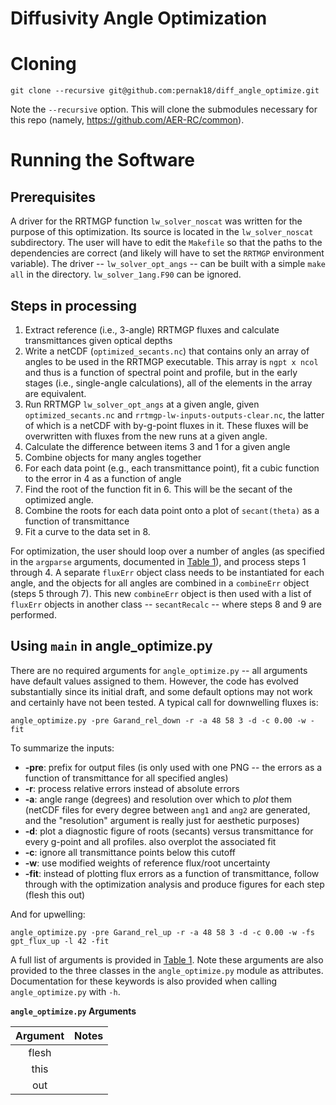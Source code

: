 # Diffusivity Angle Optimization

# Cloning <a name="cloning"></a>

```
git clone --recursive git@github.com:pernak18/diff_angle_optimize.git
```

Note the `--recursive` option. This will clone the submodules necessary for this repo (namely, https://github.com/AER-RC/common).

# Running the Software <a name="running"></a>

## Prerequisites <a name="prereq"></a>

A driver for the RRTMGP function `lw_solver_noscat` was written for the purpose of this optimization. Its source is located in the `lw_solver_noscat` subdirectory. The user will have to edit the `Makefile` so that the paths to the dependencies are correct (and likely will have to set the `RRTMGP` environment variable). The driver -- `lw_solver_opt_angs` -- can be built with a simple `make all` in the directory. `lw_solver_1ang.F90` can be ignored.

## Steps in processing <a name="steps"></a>

  1. Extract reference (i.e., 3-angle) RRTMGP fluxes and calculate transmittances given optical depths
  2. Write a netCDF (`optimized_secants.nc`) that contains only an array of angles to be used in the RRTMGP executable. This array is `ngpt x ncol` and thus is a function of spectral point and profile, but in the early stages (i.e., single-angle calculations), all of the elements in the array are equivalent.
  3. Run RRTMGP `lw_solver_opt_angs` at a given angle, given `optimized_secants.nc` and `rrtmgp-lw-inputs-outputs-clear.nc`, the latter of which is a netCDF with by-g-point fluxes in it. These fluxes will be overwritten with fluxes from the new runs at a given angle.
  4. Calculate the difference between items 3 and 1 for a given angle
  5. Combine objects for many angles together
  6. For each data point (e.g., each transmittance point), fit a cubic function to the error in 4 as a function of angle
  7. Find the root of the function fit in 6. This will be the secant of the optimized angle.
  8. Combine the roots for each data point onto a plot of `secant(theta)` as a function of transmittance
  9. Fit a curve to the data set in 8.

For optimization, the user should loop over a number of angles (as specified in the `argparse` arguments, documented in [Table 1](#Table1)), and process steps 1 through 4. A separate `fluxErr` object class needs to be instantiated for each angle, and the objects for all angles are combined in a `combineErr` object (steps 5 through 7). This new `combineErr` object is then used with a list of `fluxErr` objects in another class -- `secantRecalc` -- where steps 8 and 9 are performed.

## Using `main` in angle_optimize.py <a name="main"></a>

There are no required arguments for `angle_optimize.py` -- all arguments have default values assigned to them. However, the code has evolved substantially since its initial draft, and some default options may not work and certainly have not been tested. A typical call for downwelling fluxes is:

```
angle_optimize.py -pre Garand_rel_down -r -a 48 58 3 -d -c 0.00 -w -fit
```

To summarize the inputs:

  - **-pre**: prefix for output files (is only used with one PNG -- the errors as a function of transmittance for all specified angles)
  - **-r**: process relative errors instead of absolute errors
  - **-a**: angle range (degrees) and resolution over which to *plot* them (netCDF files for every degree between `ang1` and `ang2` are generated, and the "resolution" argument is really just for aesthetic purposes)
  - **-d**: plot a diagnostic figure of roots (secants) versus transmittance for every g-point and all profiles. also overplot the associated fit
  - **-c**: ignore all transmittance points below this cutoff
  - **-w**: use modified weights of reference flux/root uncertainty
  - **-fit**: instead of plotting flux errors as a function of transmittance, follow through with the optimization analysis and produce figures for each step (flesh this out)

And for upwelling:

```
angle_optimize.py -pre Garand_rel_up -r -a 48 58 3 -d -c 0.00 -w -fs gpt_flux_up -l 42 -fit
```

A full list of arguments is provided in [Table 1](#Table1). Note these arguments are also provided to the three classes in the `angle_optimize.py` module as attributes. Documentation for these keywords is also provided when calling `angle_optimize.py` with `-h`.

**`angle_optimize.py` Arguments** <a id="Table1"></a>

| Argument | Notes |
| :---: | :---: |
| flesh |  |
| this |  |
| out |  |

